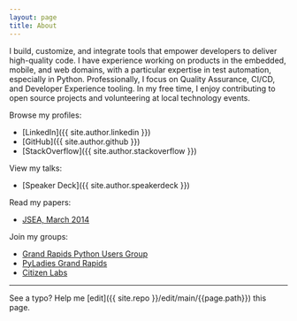 ```yaml
---
layout: page
title: About
---
```



I build, customize, and integrate tools that empower developers to deliver high-quality code. I have experience working on products in the embedded, mobile, and web domains, with a particular expertise in test automation, especially in Python. Professionally, I focus on Quality Assurance, CI/CD, and Developer Experience tooling. In my free time, I enjoy contributing to open source projects and volunteering at local technology events.

<!-- Jace Browning builds, customizes, and integrates tools that empower developers to ship quality code. He has worked on products in the embedded, mobile, and web space, but his expertise is test automation, specifically in Python. Professionally, he focuses on Quality Assurance, CI/CD, and Developer Experience tooling. In his free time, he enjoys contributing to open source and volunteering at local technology events. -->

Browse my profiles:

* [LinkedIn]({{ site.author.linkedin }})
* [GitHub]({{ site.author.github }})
* [StackOverflow]({{ site.author.stackoverflow }})

View my talks:

* [Speaker Deck]({{ site.author.speakerdeck }})

Read my papers:

* [JSEA, March 2014](http://www.scirp.org/journal/PaperInformation.aspx?PaperID=44268)

Join my groups:

* [Grand Rapids Python Users Group](https://www.meetup.com/grpython/)
* [PyLadies Grand Rapids](https://www.meetup.com/PyLadiesGrandRapids/)
* [Citizen Labs](https://citizenlabs.org/)

-----

See a typo? Help me [edit]({{ site.repo }}/edit/main/{{page.path}}) this page.
